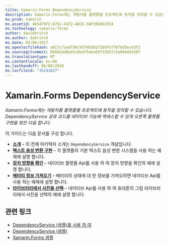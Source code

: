 ```yaml
---
title: Xamarin.Forms DependencyService
description: Xamarin.Forms에는 개발자를 플랫폼별 프로젝트에 동작을 정의할 수 있습니다. DependencyService 공유 코드를 네이티브 기능에 액세스할 수 있게 오른쪽 플랫폼 구현을 찾은 다음 합니다.
ms.prod: xamarin
ms.assetid: 403479F2-6751-41F2-ADCE-3AF595062FE4
ms.technology: xamarin-forms
author: davidbritch
ms.author: dabritch
ms.date: 03/06/2017
ms.openlocfilehash: a017cfaa6f96c95f4b501f189fe778fbd5ece3f2
ms.sourcegitcommit: 66682dd8e93c0e4f5dee69f32b5fc5a96443e307
ms.translationtype: MT
ms.contentlocale: ko-KR
ms.lasthandoff: 06/08/2018
ms.locfileid: "35241627"
---
```

# <a name="xamarinforms-dependencyservice"></a>Xamarin.Forms DependencyService

_Xamarin.Forms에는 개발자를 플랫폼별 프로젝트에 동작을 정의할 수 있습니다. DependencyService 공유 코드를 네이티브 기능에 액세스할 수 있게 오른쪽 플랫폼 구현을 찾은 다음 합니다._

이 가이드는 다음 문서를 구성 합니다.

- **[소개](introduction.md)**  &ndash; 의 전체 아키텍처 소개는 `DependencyService` 개념입니다.
- **[텍스트 음성 변환 구현](text-to-speech.md)**  &ndash; 각 플랫폼의 기본 텍스트 음성 변환 시스템을 사용 하는 예제에 설명 합니다.
- **[장치 방향을 확인](device-orientation.md)**  &ndash; 네이티브 플랫폼 Api를 사용 하 여 장치 방향을 확인의 예에 설명 합니다.
- **[배터리 정보 가져오기](battery-info.md)**  &ndash; 배터리의 상태에 대 한 정보를 가져오려면 네이티브 Api를 사용 하는 예제에 설명 합니다.
- **[라이브러리에서 사진을 선택](photo-picker.md)**  &ndash; 네이티브 Api를 사용 하 여 휴대폰의 그림 라이브러리에서 사진을 선택의 예에 설명 합니다.


## <a name="related-links"></a>관련 링크

- [DependencyService (샘플)를 사용 하 여](https://developer.xamarin.com/samples/UsingDependencyService)
- [DependencyService (샘플)](https://developer.xamarin.com/samples/xamarin-forms/DependencyService/DependencyServiceSample)
- [Xamarin.Forms 샘플](https://github.com/xamarin/xamarin-forms-samples)
